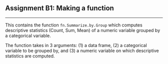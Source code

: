 ## Assignment B1: Making a function

***

This contains the function `fn.Summarize.by.Group` which computes descriptive statistics (Count, Sum, Mean) of a numeric variable grouped by a categorical variable.

The function takes in 3 arguments: (1) a data frame, (2) a categorical variable to be grouped by, and (3) a numeric variable on which descriptive statistics are computed.
